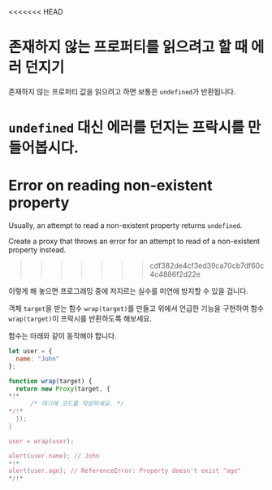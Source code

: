 <<<<<<< HEAD
# 존재하지 않는 프로퍼티를 읽으려고 할 때 에러 던지기

존재하지 않는 프로퍼티 값을 읽으려고 하면 보통은 `undefined`가 반환됩니다.

`undefined` 대신 에러를 던지는 프락시를 만들어봅시다.
=======
# Error on reading non-existent property

Usually, an attempt to read a non-existent property returns `undefined`.

Create a proxy that throws an error for an attempt to read of a non-existent property instead.
>>>>>>> cdf382de4cf3ed39ca70cb7df60c4c4886f2d22e

이렇게 해 놓으면 프로그래밍 중에 저지르는 실수를 미연에 방지할 수 있을 겁니다.

객체 `target`을 받는 함수 `wrap(target)`를 만들고 위에서 언급한 기능을 구현하여 함수 `wrap(target)`이 프락시를 반환하도록 해보세요.

함수는 아래와 같이 동작해야 합니다.

```js
let user = {
  name: "John"
};

function wrap(target) {
  return new Proxy(target, {
*!*
      /* 여기에 코드를 작성하세요. */
*/!*
  });
}

user = wrap(user);

alert(user.name); // John
*!*
alert(user.age); // ReferenceError: Property doesn't exist "age"
*/!*
```
